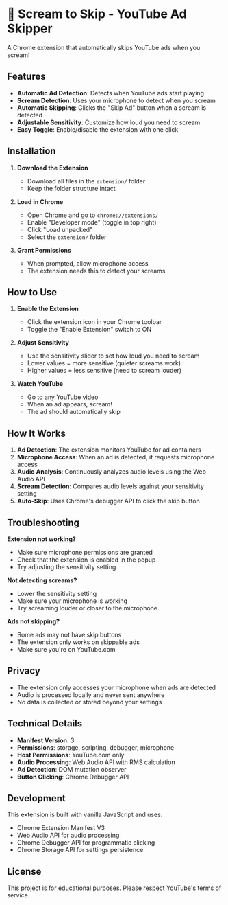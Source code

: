 # 🎤 Scream to Skip - YouTube Ad Skipper

A Chrome extension that automatically skips YouTube ads when you scream! 

## Features

- **Automatic Ad Detection**: Detects when YouTube ads start playing
- **Scream Detection**: Uses your microphone to detect when you scream
- **Automatic Skipping**: Clicks the "Skip Ad" button when a scream is detected
- **Adjustable Sensitivity**: Customize how loud you need to scream
- **Easy Toggle**: Enable/disable the extension with one click

## Installation

1. **Download the Extension**
   - Download all files in the `extension/` folder
   - Keep the folder structure intact

2. **Load in Chrome**
   - Open Chrome and go to `chrome://extensions/`
   - Enable "Developer mode" (toggle in top right)
   - Click "Load unpacked"
   - Select the `extension/` folder

3. **Grant Permissions**
   - When prompted, allow microphone access
   - The extension needs this to detect your screams

## How to Use

1. **Enable the Extension**
   - Click the extension icon in your Chrome toolbar
   - Toggle the "Enable Extension" switch to ON

2. **Adjust Sensitivity**
   - Use the sensitivity slider to set how loud you need to scream
   - Lower values = more sensitive (quieter screams work)
   - Higher values = less sensitive (need to scream louder)

3. **Watch YouTube**
   - Go to any YouTube video
   - When an ad appears, scream!
   - The ad should automatically skip

## How It Works

1. **Ad Detection**: The extension monitors YouTube for ad containers
2. **Microphone Access**: When an ad is detected, it requests microphone access
3. **Audio Analysis**: Continuously analyzes audio levels using the Web Audio API
4. **Scream Detection**: Compares audio levels against your sensitivity setting
5. **Auto-Skip**: Uses Chrome's debugger API to click the skip button

## Troubleshooting

**Extension not working?**
- Make sure microphone permissions are granted
- Check that the extension is enabled in the popup
- Try adjusting the sensitivity setting

**Not detecting screams?**
- Lower the sensitivity setting
- Make sure your microphone is working
- Try screaming louder or closer to the microphone

**Ads not skipping?**
- Some ads may not have skip buttons
- The extension only works on skippable ads
- Make sure you're on YouTube.com

## Privacy

- The extension only accesses your microphone when ads are detected
- Audio is processed locally and never sent anywhere
- No data is collected or stored beyond your settings

## Technical Details

- **Manifest Version**: 3
- **Permissions**: storage, scripting, debugger, microphone
- **Host Permissions**: YouTube.com only
- **Audio Processing**: Web Audio API with RMS calculation
- **Ad Detection**: DOM mutation observer
- **Button Clicking**: Chrome Debugger API

## Development

This extension is built with vanilla JavaScript and uses:
- Chrome Extension Manifest V3
- Web Audio API for audio processing
- Chrome Debugger API for programmatic clicking
- Chrome Storage API for settings persistence

## License

This project is for educational purposes. Please respect YouTube's terms of service. 